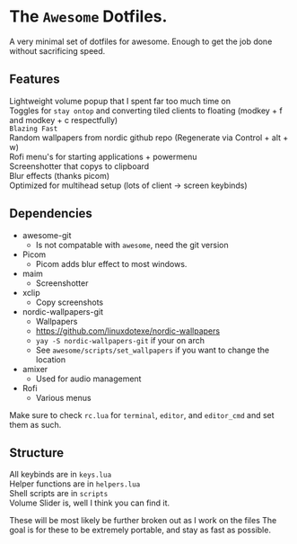 # The `Awesome` Dotfiles.

A very minimal set of dotfiles for awesome.
Enough to get the job done without sacrificing speed.

## Features

Lightweight volume popup that I spent far too much time on  
Toggles for `stay ontop` and converting tiled clients to floating (modkey + f and modkey + c respectfully)  
`Blazing Fast`  
Random wallpapers from nordic github repo (Regenerate via Control + alt + w)  
Rofi menu's for starting applications + powermenu  
Screenshotter that copys to clipboard  
Blur effects (thanks picom)  
Optimized for multihead setup (lots of client -> screen keybinds)  

## Dependencies

* awesome-git
    * Is not compatable with `awesome`, need the git version
* Picom
    * Picom adds blur effect to most windows.
* maim
    * Screenshotter
* xclip
    * Copy screenshots
* nordic-wallpapers-git
    * Wallpapers
    * https://github.com/linuxdotexe/nordic-wallpapers
    * `yay -S nordic-wallpapers-git` if your on arch
    * See `awesome/scripts/set_wallpapers` if you want to change the location
* amixer
    * Used for audio management
* Rofi
    * Various menus

Make sure to check `rc.lua` for `terminal`, `editor`, and `editor_cmd` and set them as such.

## Structure

All keybinds are in `keys.lua`  
Helper functions are in `helpers.lua`  
Shell scripts are in `scripts`  
Volume Slider is, well I think you can find it.  

These will be most likely be further broken out as I work on the files
The goal is for these to be extremely portable, and stay as fast as possible.

